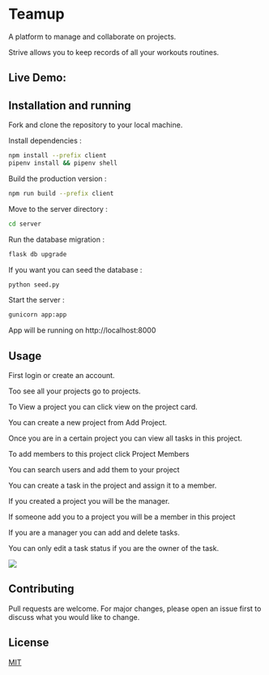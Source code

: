 # Teamup

A platform to manage and collaborate on projects.

Strive allows you to keep records of all your workouts routines.

## Live Demo:

## Installation and running

Fork and clone the repository to your local machine.

Install dependencies :

```bash
npm install --prefix client
pipenv install && pipenv shell
```

Build the production version :

```bash
npm run build --prefix client
```

Move to the server directory :

```bash
cd server
```

Run the database migration :

```bash
flask db upgrade
```

If you want you can seed the database :

```bash
python seed.py
```

Start the server :

```bash
gunicorn app:app
```

App will be running on http://localhost:8000

## Usage

First login or create an account.

Too see all your projects go to projects.

To View a project you can click view on the project card.

You can create a new project from Add Project.

Once you are in a certain project you can view all tasks in this project.

To add members to this project click Project Members

You can search users and add them to your project

You can create a task in the project and assign it to a member.

If you created a project you will be the manager.

If someone add you to a project you will be a member in this project

If you are a manager you can add and delete tasks.

You can only edit a task status if you are the owner of the task.

![](https://github.com/khaliltkhalil/teamup/blob/main/teamup-demo.gif)

## Contributing

Pull requests are welcome. For major changes, please open an issue first
to discuss what you would like to change.

## License

[MIT](https://choosealicense.com/licenses/mit/)
